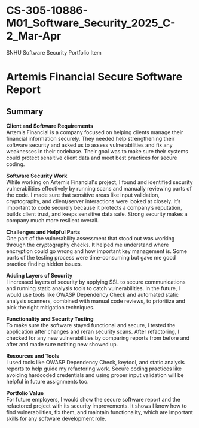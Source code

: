 # CS-305-10886-M01_Software_Security_2025_C-2_Mar-Apr
SNHU Software Security Portfolio Item

# Artemis Financial Secure Software Report

## Summary

**Client and Software Requirements**  
Artemis Financial is a company focused on helping clients manage their financial information securely. They needed help strengthening their software security and asked us to assess vulnerabilities and fix any weaknesses in their codebase. Their goal was to make sure their systems could protect sensitive client data and meet best practices for secure coding.

**Software Security Work**  
While working on Artemis Financial's project, I found and identified security vulnerabilities effectively by running scans and manually reviewing parts of the code. I made sure that sensitive areas like input validation, cryptography, and client/server interactions were looked at closely. It’s important to code securely because it protects a company’s reputation, builds client trust, and keeps sensitive data safe. Strong security makes a company much more resilient overall.

**Challenges and Helpful Parts**  
One part of the vulnerability assessment that stood out was working through the cryptography checks. It helped me understand where encryption could go wrong and how important key management is. Some parts of the testing process were time-consuming but gave me good practice finding hidden issues.

**Adding Layers of Security**  
I increased layers of security by applying SSL to secure communications and running static analysis tools to catch vulnerabilities. In the future, I would use tools like OWASP Dependency Check and automated static analysis scanners, combined with manual code reviews, to prioritize and pick the right mitigation techniques.

**Functionality and Security Testing**  
To make sure the software stayed functional and secure, I tested the application after changes and reran security scans. After refactoring, I checked for any new vulnerabilities by comparing reports from before and after and made sure nothing new showed up.

**Resources and Tools**  
I used tools like OWASP Dependency Check, keytool, and static analysis reports to help guide my refactoring work. Secure coding practices like avoiding hardcoded credentials and using proper input validation will be helpful in future assignments too.

**Portfolio Value**  
For future employers, I would show the secure software report and the refactored project with its security improvements. It shows I know how to find vulnerabilities, fix them, and maintain functionality, which are important skills for any software development role.
